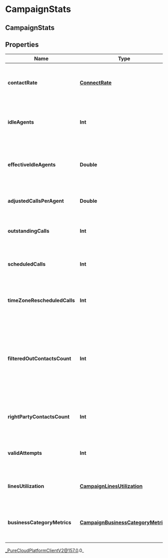 # CampaignStats

## CampaignStats

## Properties

|Name | Type | Description | Notes|
|------------ | ------------- | ------------- | -------------|
| **contactRate** | [**ConnectRate**](ConnectRate) | Information regarding the campaign&#39;s connect rate | [optional] |
| **idleAgents** | **Int** | Number of available agents not currently being utilized | [optional] |
| **effectiveIdleAgents** | **Double** | Number of effective available agents not currently being utilized | [optional] |
| **adjustedCallsPerAgent** | **Double** | Calls per agent adjusted by pace | [optional] |
| **outstandingCalls** | **Int** | Number of campaign calls currently ongoing | [optional] |
| **scheduledCalls** | **Int** | Number of campaign calls currently scheduled | [optional] |
| **timeZoneRescheduledCalls** | **Int** | Number of campaign calls currently timezone rescheduled | [optional] |
| **filteredOutContactsCount** | **Int** | Number of contacts that don&#39;t match filter. This is currently supported only for Campaigns with dynamic filter on. | [optional] |
| **rightPartyContactsCount** | **Int** | Information on the campaign&#39;s number of Right Party Contacts | [optional] |
| **validAttempts** | **Int** | Information on the campaign&#39;s valid attempts | [optional] |
| **linesUtilization** | [**CampaignLinesUtilization**](CampaignLinesUtilization) | Information on the campaign&#39;s lines utilization | [optional] |
| **businessCategoryMetrics** | [**CampaignBusinessCategoryMetrics**](CampaignBusinessCategoryMetrics) | Information on the campaign&#39;s business category metrics | [optional] |



_PureCloudPlatformClientV2@157.0.0_
